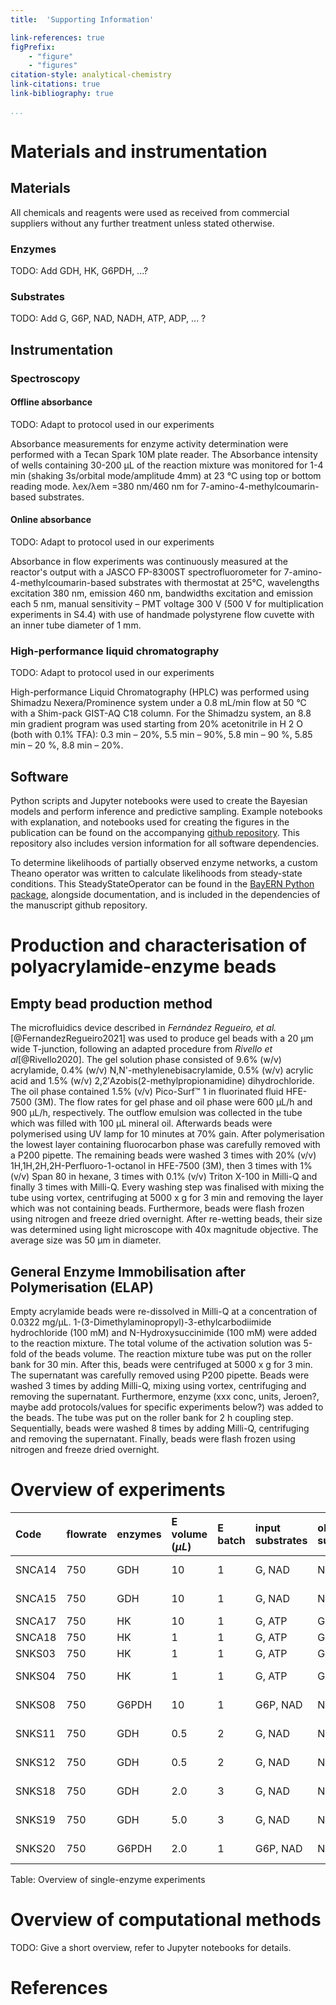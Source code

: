 ```yaml
---
title:  'Supporting Information'

link-references: true
figPrefix:
    - "figure"
    - "figures"
citation-style: analytical-chemistry
link-citations: true
link-bibliography: true

...
```


# Materials and instrumentation

## Materials

All chemicals and reagents were used as received from commercial suppliers without any further
treatment unless stated otherwise.

### Enzymes

TODO: Add GDH, HK, G6PDH, ...?
### Substrates
 
TODO: Add G, G6P, NAD, NADH, ATP, ADP, ... ?

## Instrumentation

### Spectroscopy

#### Offline absorbance

TODO: Adapt to protocol used in our experiments

Absorbance measurements for enzyme activity determination were performed with a Tecan Spark 10M plate reader. 
The Absorbance intensity of wells containing 30-200 µL of the reaction mixture was monitored for 1-4 min (shaking 3s/orbital mode/amplitude 4mm) at 23 °C using top or bottom reading mode. 
λex/λem =380 nm/460 nm for 7-amino-4-methylcoumarin-based substrates.

#### Online absorbance

TODO: Adapt to protocol used in our experiments

Absorbance in flow experiments was continuously measured at the reactor's output with a JASCO FP-8300ST spectrofluorometer for 7-amino-4-methylcoumarin-based substrates with thermostat at 25°C, wavelengths excitation 380 nm, emission 460 nm, bandwidths excitation and emission each 5 nm, manual sensitivity – PMT voltage 300 V (500 V for multiplication experiments in S4.4) with use of handmade polystyrene flow cuvette with an inner tube diameter of 1 mm.

### High-performance liquid chromatography

TODO: Adapt to protocol used in our experiments

High-performance Liquid Chromatography (HPLC) was performed using Shimadzu Nexera/Prominence system under a 0.8 mL/min flow at 50 °C with a Shim-pack GIST-AQ C18 column. 
For the Shimadzu system, an 8.8 min gradient program was used starting from 20% acetonitrile in H 2 O (both with 0.1% TFA): 0.3 min – 20%, 5.5 min – 90%, 5.8 min – 90 %, 5.85 min – 20 %, 8.8 min – 20%.

## Software
Python scripts and Jupyter notebooks were used to create the Bayesian models and perform inference and predictive sampling. 
Example notebooks with explanation, and notebooks used for creating the figures in the publication can be found on the accompanying [github repository](https://github.com/huckgroup/Bayesian-enzymatic-networks_manuscript_2022).
This repository also includes version information for all software dependencies.

To determine likelihoods of partially observed enzyme networks, a custom Theano operator was written to calculate likelihoods from steady-state conditions. 
This SteadyStateOperator can be found in the [BayERN Python package](https://github.com/huckgroup/BayERN), alongside documentation, and is included in the dependencies of the manuscript github repository.

# Production and characterisation of polyacrylamide-enzyme beads

## Empty bead production method

The microfluidics device described in *Fernández Regueiro, et al.*[@FernandezRegueiro2021] was used to produce gel beads with a 20 µm wide T-junction, following an adapted procedure from *Rivello et al*[@Rivello2020]. 
The gel solution phase consisted of 9.6% (w/v) acrylamide, 0.4% (w/v) N,N'-methylenebisacrylamide, 0.5% (w/v) acrylic acid and 1.5% (w/v) 2,2′Azobis(2-methylpropionamidine) dihydrochloride. 
The oil phase contained 1.5% (v/v) Pico-Surf&trade; 1 in fluorinated fluid HFE-7500 (3M). 
The flow rates for gel phase and oil phase were 600 µL/h and 900 µL/h, respectively. 
The outflow emulsion was collected in the tube which was filled with 100 µL mineral oil. 
Afterwards beads were polymerised using UV lamp for 10 minutes at 70% gain. 
After polymerisation the lowest layer containing fluorocarbon phase was carefully removed with a P200 pipette. 
The remaining beads were washed 3 times with 20% (v/v) 1H,1H,2H,2H-Perfluoro-1-octanol in HFE-7500 (3M), then 3 times with 1% (v/v) Span 80 in hexane, 3 times with 0.1% (v/v) Triton X-100 in Milli-Q and finally 3 times with Milli-Q. 
Every washing step was finalised with mixing the tube using vortex, centrifuging at 5000 x g for 3 min and removing the layer which was not containing beads. 
Furthermore, beads were flash frozen using nitrogen and freeze dried overnight. 
After re-wetting beads, their size was determined using light microscope with 40x magnitude objective. 
The average size was 50 µm in diameter.

## General Enzyme Immobilisation after Polymerisation (ELAP)

Empty acrylamide beads were re-dissolved in Milli-Q at a concentration of 0.0322 mg/µL.
1-(3-Dimethylaminopropyl)-3-ethylcarbodiimide hydrochloride (100 mM) and N-Hydroxysuccinimide (100 mM) were added to the reaction mixture.
The total volume of the activation solution was 5-fold of the beads volume. 
The reaction mixture tube was put on the roller bank for 30 min. 
After this, beads were centrifuged at 5000 x g for 3 min. 
The supernatant was carefully removed using P200 pipette. 
Beads were washed 3 times by adding Milli-Q, mixing using vortex, centrifuging and removing the supernatant.
Furthermore, enzyme (xxx conc, units, Jeroen?, maybe add protocols/values for specific experiments below?) was added to the beads.
The tube was put on the roller bank for 2 h coupling step. 
Sequentially, beads were washed 8 times by adding Milli-Q, centrifuging and removing the supernatant. 
Finally, beads were flash frozen using nitrogen and freeze dried overnight.

# Overview of experiments

| Code |flowrate|enzymes|E volume ($\mu L$)|E batch|input substrates|observed substrates|observation techniques|
|:-----|:-----|:-----|:-----|:-----|:-----|:-----|:-----|
|SNCA14|750|GDH|10|1|G, NAD|NADH|offline absorbance|
|SNCA15|750|GDH|10|1|G, NAD|NADH|offline absorbance|
|SNCA17|750|HK|10|1|G, ATP|G6P|G6P assay|
|SNCA18|750|HK|1|1|G, ATP|G6P|G6P assay|
|SNKS03|750|HK|1|1|G, ATP|G6P|G6P assay|
|SNKS04|750|HK|1|1|G, ATP|G6P,ATP|G6P assay,HPLC|
|SNKS08|750|G6PDH|10|1|G6P, NAD|NADH|offline absorbance|
|SNKS11|750|GDH|0.5|2|G, NAD|NADH|offline absorbance|
|SNKS12|750|GDH|0.5|2|G, NAD|NADH|offline absorbance|
|SNKS18|750|GDH|2.0|3|G, NAD|NADH|offline absorbance|
|SNKS19|750|GDH|5.0|3|G, NAD|NADH|offline absorbance|
|SNKS20|750|G6PDH|2.0|1|G6P, NAD|NADH|online absorbance|

Table: Overview of single-enzyme experiments

<!-- | Code |flowrate|enzymes|E volume ($\mu L$)|E batch|input substrates|observed substrates|observation techniques|
|:-----|:-----|:-----|:-----|:-----|:-----|:-----|:-----|
|SNKS06|750|GDH,HK|10.0, 1.0|1, 1|G, NAD, ATP|NADH,ADP|offline absorbance,HPLC|
|SNNS002|750|GDH,HK|0.05, 1.0|2, 2|G, NAD, ATP|NADH|offline absorbance|
|SNNS003|750|GDH,HK|0.025, 1.5|2, 1|G, NAD, ATP|NADH|offline absorbance|
|SNNS004|750|GDH,HK|0.0333, 1.33|2, 2|G, NAD, ATP|NADH|offline absorbance|
|SNNS005|750|GDH,HK|0.0666, 0.666|2, 1|G, NAD, ATP|NADH|offline absorbance|
|SNNS006|750|GDH,HK|0.075, 0.5|2, 1|G, NAD, ATP|NADH|offline absorbance|
|SNNS007|750|GDH,HK|0.05, 1.0|2, 1|G, NAD, ATP|NADH|offline absorbance|

Table: Overview of multi-enzyme experiments -->

# Overview of computational methods

TODO: Give a short overview, refer to Jupyter notebooks for details.

# References
